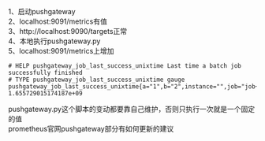 1、启动pushgateway  
2、localhost:9091/metrics有值  
3、http://localhost:9090/targets正常  
4、本地执行pushgateway.py  
5、localhost:9091/metrics上增加 
```text
# HELP pushgateway_job_last_success_unixtime Last time a batch job successfully finished
# TYPE pushgateway_job_last_success_unixtime gauge
pushgateway_job_last_success_unixtime{a="1",b="2",instance="",job="job+test"} 1.655729015174187e+09
```
pushgateway.py这个脚本的变动都要靠自己维护，否则只执行一次就是一个固定的值  
prometheus官网pushgateway部分有如何更新的建议  
